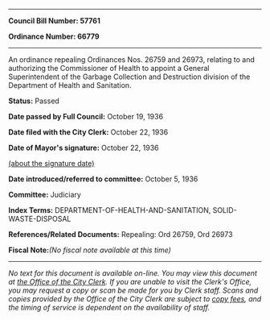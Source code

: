 

********

**Council Bill Number: 57761**
   
**Ordinance Number: 66779**
********

 An ordinance repealing Ordinances Nos. 26759 and 26973, relating to and authorizing the Commissioner of Health to appoint a General Superintendent of the Garbage Collection and Destruction division of the Department of Health and Sanitation.

**Status:** Passed
   
**Date passed by Full Council:** October 19, 1936
   
**Date filed with the City Clerk:** October 22, 1936
   
**Date of Mayor's signature:** October 22, 1936
   
[(about the signature date)](/~public/approvaldate.htm)
   
   
   
**Date introduced/referred to committee:** October 5, 1936
   
**Committee:** Judiciary
   
   
**Index Terms:** DEPARTMENT-OF-HEALTH-AND-SANITATION, SOLID-WASTE-DISPOSAL

**References/Related Documents:** Repealing: Ord 26759, Ord 26973

**Fiscal Note:**_(No fiscal note available at this time)_
********

_No text for this document is available on-line. You may view this document at [the Office of the City Clerk](http://www.seattle.gov/leg/clerk/contactUs.htm). If you are unable to visit the Clerk's Office, you may request a copy or scan be made for you by Clerk staff. Scans and copies provided by the Office of the City Clerk are subject to [copy fees](http://clerk.seattle.gov/~public/clerkfees.htm), and the timing of service is dependent on the availability of staff._

